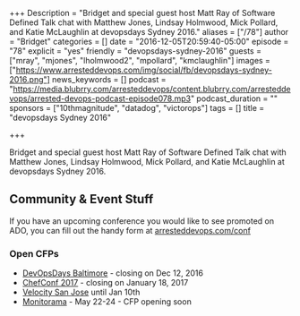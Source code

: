 +++
Description = "Bridget and special guest host Matt Ray of Software Defined Talk chat with Matthew Jones, Lindsay Holmwood, Mick Pollard, and Katie McLaughlin at devopsdays Sydney 2016."
aliases = ["/78"]
author = "Bridget"
categories = []
date = "2016-12-05T20:59:40-05:00"
episode = "78"
explicit = "yes"
friendly = "devopsdays-sydney-2016"
guests = ["mray", "mjones", "lholmwood2", "mpollard", "kmclaughlin"]
images = ["https://www.arresteddevops.com/img/social/fb/devopsdays-sydney-2016.png"]
news_keywords = []
podcast = "https://media.blubrry.com/arresteddevops/content.blubrry.com/arresteddevops/arrested-devops-podcast-episode078.mp3"
podcast_duration = ""
sponsors = ["10thmagnitude", "datadog", "victorops"]
tags = []
title = "devopsdays Sydney 2016"

+++

Bridget and special guest host Matt Ray of Software Defined Talk chat with Matthew Jones, Lindsay Holmwood, Mick Pollard, and Katie McLaughlin at devopsdays Sydney 2016.

## Community & Event Stuff

If you have an upcoming conference you would like to see promoted on ADO, you can fill out the handy form at [arresteddevops.com/conf](https://arresteddevops.com/conf)

### Open CFPs

* [DevOpsDays Baltimore](https://devopsdaysbaltimore2017.busyconf.com/proposals/new) - closing on Dec 12, 2016
* [ChefConf 2017](https://chefconf.chef.io) - closing on January 18, 2017
* [Velocity San Jose](http://conferences.oreilly.com/velocity/vl-ca) until Jan 10th
* [Monitorama](http://monitorama.com/#cfp) - May 22-24 - CFP opening soon

